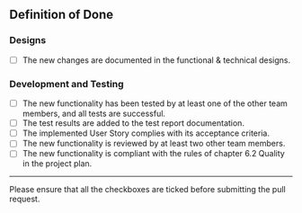 ## Definition of Done

### Designs
- [ ] The new changes are documented in the functional & technical designs.

### Development and Testing
- [ ] The new functionality has been tested by at least one of the other team members, and all tests are successful.
- [ ] The test results are added to the test report documentation.
- [ ] The implemented User Story complies with its acceptance criteria.
- [ ] The new functionality is reviewed by at least two other team members.
- [ ] The new functionality is compliant with the rules of chapter 6.2 Quality in the project plan.

---

Please ensure that all the checkboxes are ticked before submitting the pull request.

